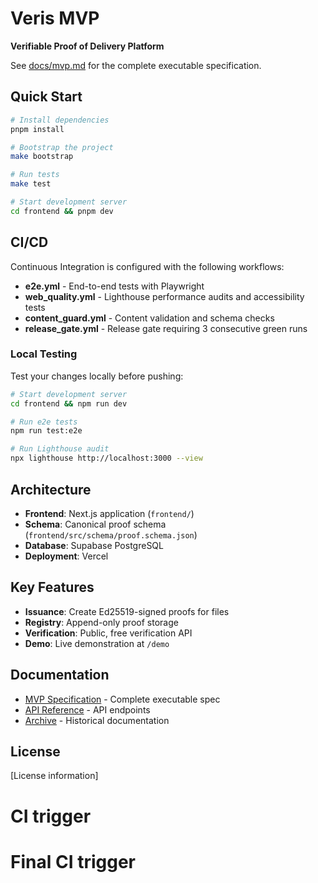 # Veris MVP

**Verifiable Proof of Delivery Platform**

See [docs/mvp.md](docs/mvp.md) for the complete executable specification.

## Quick Start

```bash
# Install dependencies
pnpm install

# Bootstrap the project
make bootstrap

# Run tests
make test

# Start development server
cd frontend && pnpm dev
```

## CI/CD

Continuous Integration is configured with the following workflows:

- **e2e.yml** - End-to-end tests with Playwright
- **web_quality.yml** - Lighthouse performance audits and accessibility tests
- **content_guard.yml** - Content validation and schema checks
- **release_gate.yml** - Release gate requiring 3 consecutive green runs

### Local Testing

Test your changes locally before pushing:

```bash
# Start development server
cd frontend && npm run dev

# Run e2e tests
npm run test:e2e

# Run Lighthouse audit
npx lighthouse http://localhost:3000 --view
```

## Architecture

- **Frontend**: Next.js application (`frontend/`)
- **Schema**: Canonical proof schema (`frontend/src/schema/proof.schema.json`)
- **Database**: Supabase PostgreSQL
- **Deployment**: Vercel

## Key Features

- **Issuance**: Create Ed25519-signed proofs for files
- **Registry**: Append-only proof storage
- **Verification**: Public, free verification API
- **Demo**: Live demonstration at `/demo`

## Documentation

- [MVP Specification](docs/mvp.md) - Complete executable spec
- [API Reference](docs/api.md) - API endpoints
- [Archive](docs/archive/) - Historical documentation

## License

[License information]
# CI trigger
# Final CI trigger
